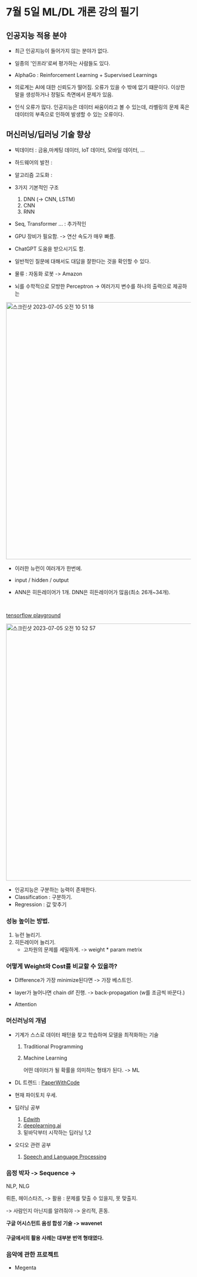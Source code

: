 # 7월 5일 ML/DL 개론 강의 필기

## 인공지능 적용 분야
- 최근 인공지능이 들어가지 않는 분야가 없다.

- 일종의 '인프라'로써 평가하는 사람들도 있다.

- AlphaGo : Reinforcement Learning + Supervised Learnings

- 의료계는 AI에 대한 신뢰도가 떨어짐. 오류가 있을 수 밖에 없기 떄문이다. 이상한 말을 생성하거나 정밀도 측면에서 문제가 있음.

- 인식 오류가 많다. 인공지능은 데이터 싸움이라고 볼 수 있는데, 라벨링의 문제 혹은 데이터의 부족으로 인하여 발생할 수 있는 오류이다. 

## 머신러닝/딥러닝 기술 향상

- 빅데이터 : 금융,마케팅 데이터, IoT 데이터, 모바일 데이터, ...
- 하드웨어의 발전 : 
- 알고리즘 고도화 : 

- 3가지 기본적인 구조
    1. DNN (-> CNN, LSTM)
    2. CNN
    3. RNN 

- Seq, Transformer ... : 추가적인 

- GPU 장비가 필요함. -> 연산 속도가 매우 빠름. 

- ChatGPT 도움을 받으시기도 함. 
- 일반적인 질문에 대해서도 대답을 잘한다는 것을 확인할 수 있다. 

- 물류 : 자동화 로봇 -> Amazon 

- 뇌를 수학적으로 모방한 Perceptron -> 여러가지 변수를 하나의 출력으로 제공하는

<img width="700" alt="스크린샷 2023-07-05 오전 10 51 18" src="https://github.com/jwyeeh-dev/dataCampus_KU/assets/99489807/16b4569c-06c2-4f3c-8510-598987de06df">


- 이러한 뉴런이 여러개가 한번에.

- input / hidden / output

- ANN은 히든레이어가 1개. DNN은 히든레이어가 많음(최소 26개~34개).

<br>

[tensorflow playground](http://playground.tensorflow.org/)

<img width="700" alt="스크린샷 2023-07-05 오전 10 52 57" src="https://github.com/jwyeeh-dev/dataCampus_KU/assets/99489807/8ec1f7e7-b3b7-4b7b-84b0-edff820adce7">

</br>

- 인공지능은 구분하는 능력이 존재한다. 
- Classification : 구분하기.
- Regression : 값 맞추기

### 성능 높이는 방법.
1. 뉴런 늘리기.
2. 히든레이어 늘리기.
    - 고차원의 문제를 세밀하게. -> weight * param metrix

### 어떻게 Weight와 Cost를 비교할 수 있을까?

- Difference가 가장 minimize된다면 -> 가장 베스트인.

- layer가 늘어나면 chain dif 진행. -> back-propagation (w를 조금씩 바꾼다.)
- Attention 


### 머신러닝의 개념
- 기계가 스스로 데이터 패턴을 찾고 학습하며 모델을 최적화하는 기술
    1. Traditional Programming

    2. Machine Learning 

        어떤 데이터가 될 확률을 의미하는 형태가 된다. -> ML

- DL 트렌드 : [PaperWithCode](https://paperswithcode.com/)

- 현재 파이토치 우세. 

- 딥러닝 공부 
    1. [Edwith](https://edwith.org)
    2. [deeplearning.ai](https://www.deeplearning.ai/)
    3. 밑바닥부터 시작하는 딥러닝 1,2

- 오디오 관련 공부
    1. [Speech and Language Processing](https://web.stanford.edu/~jurafsky/slp3/)
    
### 음정 박자 -> Sequence -> 

NLP, NLG 

뤼튼, 헤이스타즈, 
-> 활용 : 문제를 맞출 수 있을지, 못 맞출지.

-> 사람인지 아닌지를 알려줘야 -> 윤리적, 혼동.


**구글 어시스턴트 음성 합성 기술 -> wavenet**

#### 구글에서의 활용 사례는 대부분 번역 형태였다. 

### 음악에 관한 프로젝트
- Megenta


